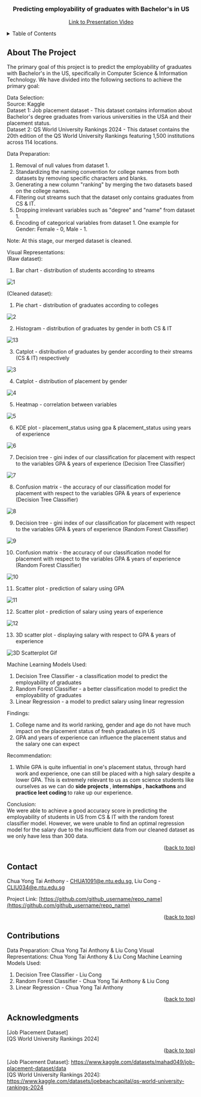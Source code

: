 <!-- Improved compatibility of back to top link: See: https://github.com/othneildrew/Best-README-Template/pull/73 -->
<a name="readme-top"></a>

<h3 align="center">Predicting employability of graduates with Bachelor's in US</h3>
<p align="center">
    <a href="https://www.youtube.com/watch?v=aNG5O4Qzyfw">Link to Presentation Video</a>
  </p>
<!-- TABLE OF CONTENTS -->
<details>
  <summary>Table of Contents</summary>
  <ol>
    <li>
      <a href="#about-the-project">About The Project</a>
    </li>
    <li><a href="#contact">Contact</a></li>
    <li><a href="#contributions">Contributions</a></li>
    <li><a href="#acknowledgments">Acknowledgments</a></li>
  </ol>
</details>



<!-- ABOUT THE PROJECT -->
## About The Project
The primary goal of this project is to predict the employability of graduates with Bachelor's in the US, specifically in Computer Science & Information Technology. We have divided into the following sections to achieve the primary goal:

Data Selection:
<br>
Source: Kaggle
<br>
Dataset 1: Job placement dataset - This dataset contains information about Bachelor's degree graduates from various universities in the USA and their placement status. 
<br>
Dataset 2: QS World University Rankings 2024 - This dataset contains the 20th edition of the QS World University Rankings featuring 1,500 institutions across 114 locations.

Data Preparation:
1) Removal of null values from dataset 1.
2) Standardizing the naming convention for college names from both datasets by removing specific characters and blanks.
3) Generating a new column "ranking" by merging the two datasets based on the college names.
4) Filtering out streams such that the dataset only contains graduates from CS & IT.
5) Dropping irrelevant variables such as "degree" and "name" from dataset 1.
6) Encoding of categorical variables from dataset 1. One example for Gender: Female - 0, Male - 1.

Note:
At this stage, our merged dataset is cleaned.

Visual Representations:
<br>
(Raw dataset):
1) Bar chart - distribution of students according to streams

![1](https://github.com/liuconggg/FCS4_Team-5-/assets/128717856/07f38486-8e0f-4c9b-9108-6e988805d5cd)


(Cleaned dataset):
1) Pie chart - distribution of graduates according to colleges

![2](https://github.com/liuconggg/FCS4_Team-5-/assets/128717856/6a87ff0d-b9f3-4415-a8fe-0f1b0d21fe26)

2) Histogram - distribution of graduates by gender in both CS & IT

![13](https://github.com/liuconggg/FCS4_Team-5-/assets/128717856/6321d7f5-8f71-4e8a-9233-31d63865b37b)

3) Catplot - distribution of graduates by gender according to their streams (CS & IT) respectively

![3](https://github.com/liuconggg/FCS4_Team-5-/assets/128717856/24422810-730f-47ed-b187-6342f834dd4c)

4) Catplot - distribution of placement by gender

![4](https://github.com/liuconggg/FCS4_Team-5-/assets/128717856/90c79852-d86a-4301-997c-d82dca097b04)

5) Heatmap - correlation between variables

![5](https://github.com/liuconggg/FCS4_Team-5-/assets/128717856/11d83e03-6ffa-4c8a-8c89-f5a97ce4f594)

6) KDE plot - placement_status using gpa & placement_status using years of experience

![6](https://github.com/liuconggg/FCS4_Team-5-/assets/128717856/3b20be9f-1b48-4da8-9264-115b44a2bc95)

7) Decision tree - gini index of our classification for placement with respect to the variables GPA & years of experience (Decision Tree Classifier)

![7](https://github.com/liuconggg/FCS4_Team-5-/assets/128717856/55147a37-105f-4444-88ac-6b3f2cd0a528)

8) Confusion matrix - the accuracy of our classification model for placement with respect to the variables GPA & years of experience (Decision Tree Classifier)

![8](https://github.com/liuconggg/FCS4_Team-5-/assets/128717856/6036cf3a-738e-4b0b-ae20-6bcc59faca0a)

9) Decision tree - gini index of our classification for placement with respect to the variables GPA & years of experience (Random Forest Classifier)

![9](https://github.com/liuconggg/FCS4_Team-5-/assets/128717856/16208b9e-367b-44fc-8d64-9a819e928569)

10) Confusion matrix - the accuracy of our classification model for placement with respect to the variables GPA & years of experience (Random Forest Classifier)

![10](https://github.com/liuconggg/FCS4_Team-5-/assets/128717856/7b896df6-3a34-4de4-aa7c-50c04eeb58c0)

11) Scatter plot - prediction of salary using GPA

![11](https://github.com/liuconggg/FCS4_Team-5-/assets/128717856/43cd3ec2-8c26-456a-929a-27393ba3cc1d)

12) Scatter plot - prediction of salary using years of experience

![12](https://github.com/liuconggg/FCS4_Team-5-/assets/128717856/cd4480bf-cbbe-4444-a9b8-a6530af87344)

13) 3D scatter plot - displaying salary with respect to GPA & years of experience

![3D Scatterplot Gif](https://github.com/liuconggg/FCS4_Team-5-/assets/128717856/8028451c-f3cc-4940-8cf6-bcfc79b06343)


Machine Learning Models Used:
1) Decision Tree Classifier - a classification model to predict the employability of graduates
2) Random Forest Classifier - a better classification model to predict the employability of graduates
3) Linear Regression - a model to predict salary using linear regression

Findings:
1. College name and its world ranking, gender and age do not have much impact on the placement status of fresh graduates in US
2. GPA and years of experience can influence the placement status and the salary one can expect

Recommendation:
1. While GPA is quite influential in one's placement status, through hard work and experience, one can still be placed with a high salary despite a lower GPA. This is extremely relevant to us as com science students like ourselves as we can do <b> side projects </b>, <b> internships </b>, <b> hackathons </b> and <b> practice leet coding </b> to rake up our experience.

Conclusion: <br>
We were able to achieve a good accuracy score in predicting the employability of students in US from CS & IT with the random forest classifier model. 
However, we were unable to find an optimal regression model for the salary due to the insufficient data from our cleaned dataset as we only have less than 300 data.

<p align="right">(<a href="#readme-top">back to top</a>)</p>


<!-- CONTACT -->
## Contact

Chua Yong Tai Anthony - CHUA1091@e.ntu.edu.sg, 
Liu Cong - CLIU034@e.ntu.edu.sg

Project Link: [https://github.com/github_username/repo_name](https://github.com/github_username/repo_name)

<p align="right">(<a href="#readme-top">back to top</a>)</p>

## Contributions
Data Preparation: Chua Yong Tai Anthony & Liu Cong
Visual Representations: Chua Yong Tai Anthony & Liu Cong
Machine Learning Models Used:
1) Decision Tree Classifier - Liu Cong
2) Random Forest Classifier - Chua Yong Tai Anthony & Liu Cong
3) Linear Regression - Chua Yong Tai Anthony

<p align="right">(<a href="#readme-top">back to top</a>)</p>

<!-- ACKNOWLEDGMENTS -->
## Acknowledgments

[Job Placement Dataset] <br>
[QS World University Rankings 2024]

<p align="right">(<a href="#readme-top">back to top</a>)</p>

<!-- MARKDOWN LINKS & IMAGES -->
[Job Placement Dataset]: https://www.kaggle.com/datasets/mahad049/job-placement-dataset/data <br>
[QS World University Rankings 2024]: https://www.kaggle.com/datasets/joebeachcapital/qs-world-university-rankings-2024

